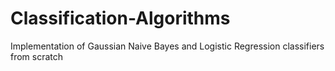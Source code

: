 # Classification-Algorithms
Implementation of Gaussian Naive Bayes and Logistic Regression classifiers from scratch
